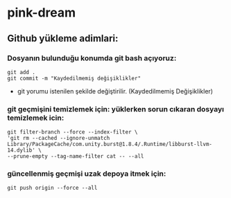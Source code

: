 # pink-dream

## Github yükleme adimlari: 

### Dosyanın bulunduğu konumda git bash açıyoruz:
```
git add .
git commit -m "Kaydedilmemiş değişiklikler"
```
- git yorumu istenilen şekilde değiştirilir. (Kaydedilmemiş Değişiklikler)

### git geçmişini temizlemek için: yüklerken sorun cıkaran dosyayı temizlemek icin:

```
git filter-branch --force --index-filter \
'git rm --cached --ignore-unmatch Library/PackageCache/com.unity.burst@1.8.4/.Runtime/libburst-llvm-14.dylib' \
--prune-empty --tag-name-filter cat -- --all
```

### güncellenmiş geçmişi uzak depoya itmek için:

```
git push origin --force --all
```


